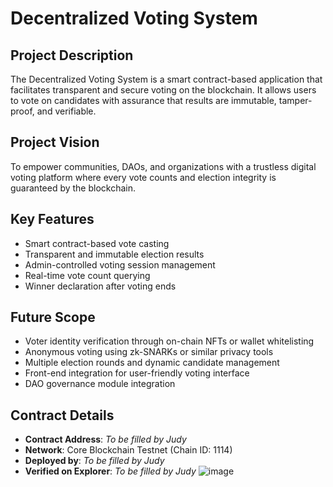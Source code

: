 # Decentralized Voting System

## Project Description

The Decentralized Voting System is a smart contract-based application that facilitates transparent and secure voting on the blockchain. It allows users to vote on candidates with assurance that results are immutable, tamper-proof, and verifiable.

## Project Vision

To empower communities, DAOs, and organizations with a trustless digital voting platform where every vote counts and election integrity is guaranteed by the blockchain.

## Key Features

- Smart contract-based vote casting
- Transparent and immutable election results
- Admin-controlled voting session management
- Real-time vote count querying
- Winner declaration after voting ends

## Future Scope

- Voter identity verification through on-chain NFTs or wallet whitelisting
- Anonymous voting using zk-SNARKs or similar privacy tools
- Multiple election rounds and dynamic candidate management
- Front-end integration for user-friendly voting interface
- DAO governance module integration

## Contract Details

- **Contract Address**: *To be filled by Judy*
- **Network**: Core Blockchain Testnet (Chain ID: 1114)
- **Deployed by**: *To be filled by Judy*
- **Verified on Explorer**: *To be filled by Judy*
![image](https://github.com/user-attachments/assets/93bc3e5e-006d-49a2-8218-2efba24fab7f)

